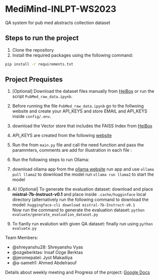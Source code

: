 # MediMind-INLPT-WS2023

QA system for pub med abstracts collection dataset

## Steps to run the project

1. Clone the repository
2. Install the required packages using the following command:

```bash
pip install -r requirements.txt
```

## Project Prequistes

1. [Optional] Download the dataset files manually from [HeiBox](<https://heibox.uni-heidelberg.de/d/692badba5bfa44f889c6/>) or run the script `PubMed_raw_data.ipynb`.

2. Before running the file `PubMed_raw_data.ipynb` go to the follwoing website and create your API_KEYS and store EMAIL and API_KEYS inside `config/.env`.

3. download the Vector store that includes the FAISS Index from [HeiBox](<https://heibox.uni-heidelberg.de/d/3f7644ce7dba4db4bfc2//>)

4. API_KEYS are created from the following [website](<https://account.ncbi.nlm.nih.gov/settings/>)

5. Run the from `main.py` file and call the need function and pass the parammters, comments are add for illustration in each file :

6. Run the following steps to run Ollama:

7. download ollama app from the [ollama website](https://ollama.ai/download)
run app and use `ollama pull llama2` to download the model
run `ollama run llama2` to start the model

8. A) [Optional] To generate the evaluation dataset:
 download and place **mistral-7b-Instruct-v0.1** and place inside `.cache/hugginface` local directory (alternatively run the following command to download the model: `huggingface-cli download mistral-7b-Instruct-v0.1` </br>
 Now run the command to generate the evaluation dataset: `python evaluate/generate_evaluation_dataset.py`

9. To fianlly run evalution with given QA dataset:
 finally run using `python evaluate.py`




Team Members:
* @shreyanshu28: Shreyanshu Vyas
* @ozgeberktas: Insaf Ozge Berktas
* @jeromepatel: Jyot Makadiya
* @a-sameh1: Ahmed Abdelraouf 

Details about weekly meeting and Progress of the project:
[Google Docs](https://docs.google.com/document/d/1s9WYkriT6fogZpYWcFGu1aMR-8EMgOY1pBHmL2Up5j8/edit?usp=sharing)
